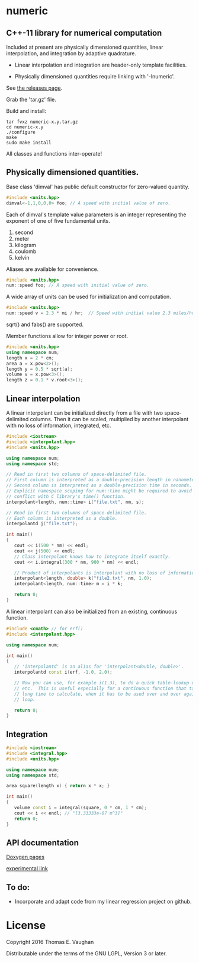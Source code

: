 
# numeric

## C++-11 library for numerical computation

Included at present are physically dimensioned quantities, linear
interpolation, and integration by adaptive quadrature.

 - Linear interpolation and integration are header-only template facilities.

 - Physically dimensioned quantities require linking with '-lnumeric'.

See [the releases page](https://github.com/tevaughan/numeric/releases).

Grab the 'tar.gz' file.

Build and install:
```
tar fvxz numeric-x.y.tar.gz
cd numeric-x.y
./configure
make
sudo make install
```

All classes and functions inter-operate!

## Physically dimensioned quantities.

Base class 'dimval' has public default constructor for zero-valued quantity.
```c++
#include <units.hpp>
dimval<-1,1,0,0,0> foo; // A speed with initial value of zero.
```
Each of dimval's template value parameters is an integer representing the
exponent of one of five fundamental units.

1. second
2. meter
3. kilogram
4. coulomb
5. kelvin

Aliases are available for convenience.
```c++
#include <units.hpp>
num::speed foo; // A speed with initial value of zero.
```

A wide array of units can be used for initialization and computation.
```c++
#include <units.hpp>
num::speed v = 2.3 * mi / hr;  // Speed with initial value 2.3 miles/hour.
```

sqrt() and fabs() are supported.

Member functions allow for integer power or root.
```c++
#include <units.hpp>
using namespace num;
length x = 2 * cm;
area a = x.pow<2>();
length y = 0.5 * sqrt(a);
volume v = x.pow<3>();
length z = 0.1 * v.root<3>();
```

## Linear interpolation

A linear interpolant can be initialized directly from a file with two
space-delimited columns.  Then it can be scaled, multiplied by another
interpolant with no loss of information, integrated, etc.

```c++
#include <iostream>
#include <interpolant.hpp>
#include <units.hpp>

using namespace num;
using namespace std;

// Read in first two columns of space-delimited file.
// First column is interpreted as a double-precision length in nanometers.
// Second column is interpreted as a double-precision time in seconds.
// Explicit namespace scoping for num::time might be required to avoid
// conflict with C library's time() function.
interpolant<length, num::time> i("file.txt", nm, s);

// Read in first two columns of space-delimited file.
// Each column is interpreted as a double.
interpolantd j("file.txt");

int main()
{
   cout << i(500 * nm) << endl;
   cout << j(500) << endl;
   // Class interpolant knows how to integrate itself exactly.
   cout << i.integral(300 * nm, 900 * nm) << endl;

   // Product of interpolants is interpolant with no loss of information.
   interpolant<length, double> k("file2.txt", nm, 1.0);
   interpolant<length, num::time> m = i * k;

   return 0;
}
```

A linear interpolant can also be initialized from an existing, continuous
function.

```c++
#include <cmath> // for erf()
#include <interpolant.hpp>

using namespace num;

int main()
{
   // 'interpolantd' is an alias for 'interpolant<double, double>'.
   interpolantd const i(erf, -1.0, 2.0);

   // Now you can use, for example i(1.3), to do a quick table-lookup of erf(),
   // etc.  This is useful especially for a continuous function that takes a
   // long time to calculate, when it has to be used over and over again in a
   // loop.

   return 0;
}
```

## Integration

```c++
#include <iostream>
#include <integral.hpp>
#include <units.hpp>

using namespace num;
using namespace std;

area square(length x) { return x * x; }

int main()
{
   volume const i = integral(square, 0 * cm, 1 * cm);
   cout << i << endl; // "[3.33333e-07 m^3]"
   return 0;
}
```

## API documentation

[Doxygen pages](https://tevaughan.github.io/numeric/doxygen-html/index.html)

[experimental link](docs/doxygen-html/index.html)

## To do:

 - Incorporate and adapt code from my linear regression project on github.

# License

Copyright 2016
Thomas E. Vaughan

Distributable under the terms of the GNU LGPL, Version 3 or later.

